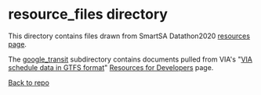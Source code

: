# resource_files directory

This directory contains files drawn from SmartSA Datathon2020 [resources page](https://docs.google.com/spreadsheets/d/1hg9ScB0i9_oHx7rpM0Arr-UdIpvmRfry23NAudZo-0E/edit#gid=0).

The [google_transit](https://github.com/get-on-the-bus/via-project/tree/master/resource_files/google_transit) subdirectory contains documents pulled from VIA's "[VIA schedule data in GTFS format](http://www.viainfo.net/BusService/google_transit.zip)" [Resources for Developers](https://www.viainfo.net/developers-resources/) page.

[Back to repo](https://github.com/get-on-the-bus/via-project)